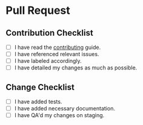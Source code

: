 <!--
Thank you for submitting a pull request!

While we look over every pull request, we maintain a focus on this project's current roadmap. If your pull request does not fit within this project's current roadmap or fix an open issue, it may be closed. Please reference any relevant issues, label accordingly, and detail your changes as much as possible.
-->

# Pull Request

<!-- Provide more details below this comment. -->

## Contribution Checklist

<!-- Put an 'x' in the boxes that apply. -->

- [ ] I have read the [contributing](https://github.com/uwreact/shire/blob/master/CONTRIBUTING.md) guide.
- [ ] I have referenced relevant issues.
- [ ] I have labeled accordingly.
- [ ] I have detailed my changes as much as possible.

## Change Checklist

<!-- Put an 'x' in the boxes that apply. -->

- [ ] I have added tests.
- [ ] I have added necessary documentation.
- [ ] I have QA'd my changes on staging.
